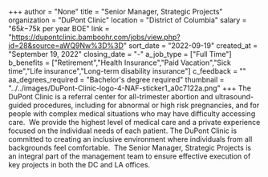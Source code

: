 +++
author = "None"
title = "Senior Manager, Strategic Projects"
organization = "DuPont Clinic"
location = "District of Columbia"
salary = "$65k-$75k per year BOE"
link = "https://dupontclinic.bamboohr.com/jobs/view.php?id=28&source=aWQ9Nw%3D%3D"
sort_date = "2022-09-19"
created_at = "September 19, 2022"
closing_date = "-"
a_job_type = ["Full Time"]
b_benefits = ["Retirement","Health Insurance","Paid Vacation","Sick time","Life insurance","Long-term disability insurance"]
c_feedback = ""
aa_degrees_required = "Bachelor's degree required"
thumbnail = "../../images/DuPont-Clinic-logo-4-NAF-sticker1_a0c7122a.png"
+++
The DuPont Clinic is a referral center for all-trimester abortion and ultrasound-guided procedures, including for abnormal or high risk pregnancies, and for people with complex medical situations who may have difficulty accessing care.  We provide the highest level of medical care and a private experience focused on the individual needs of each patient. The DuPont Clinic is committed to creating an inclusive environment where individuals from all backgrounds feel comfortable.  The Senior Manager, Strategic Projects is an integral part of the management team to ensure effective execution of key projects in both the DC and LA offices. 